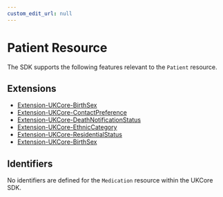 ```yaml
---
custom_edit_url: null
---
```


# Patient Resource

The SDK supports the following features relevant to the `Patient` resource.

## Extensions

- [Extension-UKCore-BirthSex](/docs/extensions/BirthSex)
- [Extension-UKCore-ContactPreference](/docs/extensions/ContactPreference)
- [Extension-UKCore-DeathNotificationStatus](/docs/extensions/MedicationTradeFamily)
- [Extension-UKCore-EthnicCategory](/docs/extensions/MedicationTradeFamily)
- [Extension-UKCore-ResidentialStatus](/docs/extensions/MedicationTradeFamily)
- [Extension-UKCore-BirthSex](/docs/extensions/MedicationTradeFamily)


## Identifiers

No identifiers are defined for the `Medication` resource within the UKCore SDK.